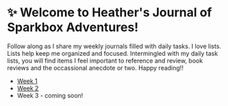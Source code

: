 :sparkles: Welcome to Heather's Journal of Sparkbox Adventures!
===============================================================

Follow along as I share my weekly journals filled with daily tasks. I love lists. Lists help keep me organized and focused. Intermingled with my daily task lists, you will find items I feel important to reference and review, book reviews and the occassional anecdote or two. Happy reading!! 

* [Week 1]
* [Week 2]
* Week 3 - coming soon!

[Week 1]: https://github.com/heatherdesigns/journals/blob/master/0117-0121.md
[Week 2]: https://github.com/heatherdesigns/journals/blob/master/0122-0128.md

